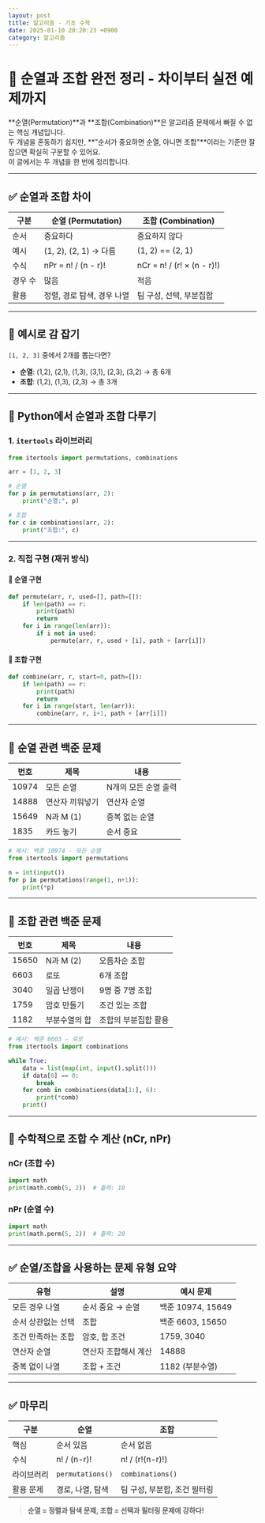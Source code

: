 ```yaml
---
layout: post
title: 알고리즘 - 기초 수학
date: 2025-01-10 20:20:23 +0900
category: 알고리즘
---
```

# 🎲 순열과 조합 완전 정리 - 차이부터 실전 예제까지

**순열(Permutation)**과 **조합(Combination)**은 알고리즘 문제에서 빠질 수 없는 핵심 개념입니다.  
두 개념을 혼동하기 쉽지만, **"순서가 중요하면 순열, 아니면 조합"**이라는 기준만 잘 잡으면 확실히 구분할 수 있어요.  
이 글에서는 두 개념을 한 번에 정리합니다.

---

## ✅ 순열과 조합 차이

| 구분 | 순열 (Permutation) | 조합 (Combination) |
|------|---------------------|---------------------|
| 순서 | 중요하다 | 중요하지 않다 |
| 예시 | (1, 2), (2, 1) → 다름 | (1, 2) == (2, 1) |
| 수식 | nPr = n! / (n - r)! | nCr = n! / (r! × (n - r)!) |
| 경우 수 | 많음 | 적음 |
| 활용 | 정렬, 경로 탐색, 경우 나열 | 팀 구성, 선택, 부분집합 |

---

## 🧠 예시로 감 잡기

`[1, 2, 3]` 중에서 2개를 뽑는다면?

- **순열**: (1,2), (2,1), (1,3), (3,1), (2,3), (3,2) → 총 6개
- **조합**: (1,2), (1,3), (2,3) → 총 3개

---

## 🔧 Python에서 순열과 조합 다루기

### 1. `itertools` 라이브러리

```python
from itertools import permutations, combinations

arr = [1, 2, 3]

# 순열
for p in permutations(arr, 2):
    print("순열:", p)

# 조합
for c in combinations(arr, 2):
    print("조합:", c)
```

---

### 2. 직접 구현 (재귀 방식)

#### 📌 순열 구현
```python
def permute(arr, r, used=[], path=[]):
    if len(path) == r:
        print(path)
        return
    for i in range(len(arr)):
        if i not in used:
            permute(arr, r, used + [i], path + [arr[i]])
```

#### 📌 조합 구현
```python
def combine(arr, r, start=0, path=[]):
    if len(path) == r:
        print(path)
        return
    for i in range(start, len(arr)):
        combine(arr, r, i+1, path + [arr[i]])
```

---

## 📘 순열 관련 백준 문제

| 번호 | 제목 | 내용 |
|------|------|------|
| 10974 | 모든 순열 | N개의 모든 순열 출력 |
| 14888 | 연산자 끼워넣기 | 연산자 순열 |
| 15649 | N과 M (1) | 중복 없는 순열 |
| 1835 | 카드 놓기 | 순서 중요 |

```python
# 예시: 백준 10974 - 모든 순열
from itertools import permutations

n = int(input())
for p in permutations(range(1, n+1)):
    print(*p)
```

---

## 📘 조합 관련 백준 문제

| 번호 | 제목 | 내용 |
|------|------|------|
| 15650 | N과 M (2) | 오름차순 조합 |
| 6603 | 로또 | 6개 조합 |
| 3040 | 일곱 난쟁이 | 9명 중 7명 조합 |
| 1759 | 암호 만들기 | 조건 있는 조합 |
| 1182 | 부분수열의 합 | 조합의 부분집합 활용 |

```python
# 예시: 백준 6603 - 로또
from itertools import combinations

while True:
    data = list(map(int, input().split()))
    if data[0] == 0:
        break
    for comb in combinations(data[1:], 6):
        print(*comb)
    print()
```

---

## 📐 수학적으로 조합 수 계산 (nCr, nPr)

### nCr (조합 수)
```python
import math
print(math.comb(5, 2))  # 출력: 10
```

### nPr (순열 수)
```python
import math
print(math.perm(5, 2))  # 출력: 20
```

---

## ✅ 순열/조합을 사용하는 문제 유형 요약

| 유형 | 설명 | 예시 문제 |
|------|------|-----------|
| 모든 경우 나열 | 순서 중요 → 순열 | 백준 10974, 15649 |
| 순서 상관없는 선택 | 조합 | 백준 6603, 15650 |
| 조건 만족하는 조합 | 암호, 합 조건 | 1759, 3040 |
| 연산자 순열 | 연산자 조합해서 계산 | 14888 |
| 중복 없이 나열 | 조합 + 조건 | 1182 (부분수열) |

---

## ✅ 마무리

| 구분 | 순열 | 조합 |
|------|------|------|
| 핵심 | 순서 있음 | 순서 없음 |
| 수식 | n! / (n-r)! | n! / (r!(n-r)!) |
| 라이브러리 | `permutations()` | `combinations()` |
| 활용 문제 | 경로, 나열, 탐색 | 팀 구성, 부분합, 조건 필터링 |

> **순열 = 정렬과 탐색 문제, 조합 = 선택과 필터링 문제에 강하다!**